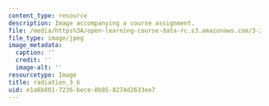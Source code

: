 ```yaml
---
content_type: resource
description: Image accompanying a course assignment.
file: /media/https%3A/open-learning-course-data-rc.s3.amazonaws.com/3-22-mechanical-behavior-of-materials-spring-2008/e1a6b8017236bece8b858274d2633ee7_radiation_3_6.jpg
file_type: image/jpeg
image_metadata:
  caption: ''
  credit: ''
  image-alt: ''
resourcetype: Image
title: radiation_3_6
uid: e1a6b801-7236-bece-8b85-8274d2633ee7
---
```

